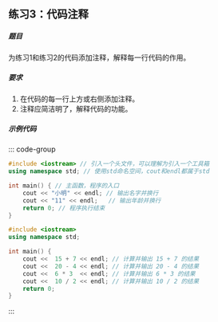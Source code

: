 
## 练习3：代码注释 <Badge type="easy" />

##### 题目
为练习1和练习2的代码添加注释，解释每一行代码的作用。

##### 要求
1. 在代码的每一行上方或右侧添加注释。
2. 注释应简洁明了，解释代码的功能。

##### 示例代码

<PasswordProtected>

::: code-group

```cpp [练习1注释]
#include <iostream> // 引入一个头文件，可以理解为引入一个工具箱
using namespace std; // 使用std命名空间，cout和endl都属于std

int main() { // 主函数，程序的入口
    cout << "小明" << endl; // 输出名字并换行
    cout << "11" << endl;   // 输出年龄并换行
    return 0; // 程序执行结束
}
```

```cpp [练习2注释]
#include <iostream>
using namespace std;

int main() {
    cout <<  15 + 7 << endl; // 计算并输出 15 + 7 的结果
    cout <<  20 - 4 << endl; // 计算并输出 20 - 4 的结果
    cout <<  6 * 3  << endl; // 计算并输出 6 * 3 的结果
    cout <<  10 / 2 << endl; // 计算并输出 10 / 2 的结果
    return 0;
}
```

:::

</PasswordProtected>